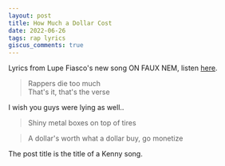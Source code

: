 ```yaml
---
layout: post
title: How Much a Dollar Cost
date: 2022-06-26
tags: rap lyrics
giscus_comments: true
---
```


Lyrics from Lupe Fiasco's new song ON FAUX NEM, listen [here](https://youtu.be/UInFzXM73yc).

> Rappers die too much  
That's it, that's the verse

I wish you guys were lying as well..

> Shiny metal boxes on top of tires

> A dollar's worth what a dollar buy, go monetize

The post title is the title of a Kenny song.